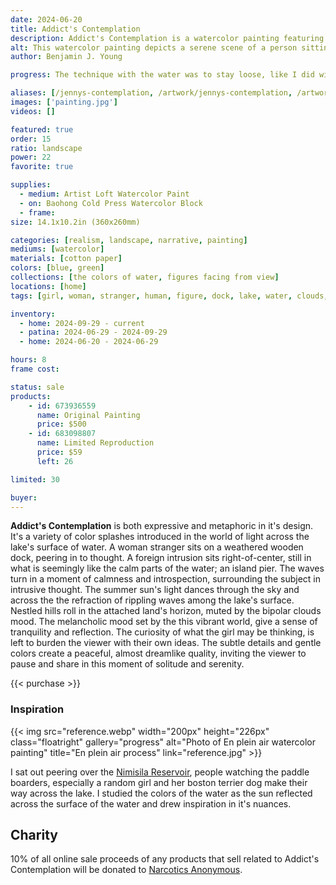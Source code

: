 ```yaml
---
date: 2024-06-20
title: Addict's Contemplation
description: Addict's Contemplation is a watercolor painting featuring a girl in contemplation, sitting on a dock, across a lake refracting the colors of a summer sun and sky.
alt: This watercolor painting depicts a serene scene of a person sitting alone on the edge of a wooden dock, gazing out over a calm, expansive body of water with gentle ripples, under a cloudy sky and distant green hills.
author: Benjamin J. Young

progress: The technique with the water was to stay loose, like I did with Sailing Away Schoon. Borrowing a lot of my usage of colors and values from Escape, but trying to improve on it after learning my realism technique in Oil Painting. I used almost entirely watercolor paint, but did incorporated blots of white gouache to give parts of the clouds it's texture. As well as the signature incorporated a mixture of white gouache and blue watercolor mixed together, to set someone contrast but subtle in the lower right corner in the depths of the dark water.

aliases: [/jennys-contemplation, /artwork/jennys-contemplation, /artwork/jenis-contemplation, /artwork/just-another-addict, /addicts-contemplation]
images: ['painting.jpg']
videos: []

featured: true
order: 15
ratio: landscape
power: 22
favorite: true

supplies:
  - medium: Artist Loft Watercolor Paint
  - on: Baohong Cold Press Watercolor Block
  - frame: 
size: 14.1x10.2in (360x260mm)

categories: [realism, landscape, narrative, painting]
mediums: [watercolor]
materials: [cotton paper]
colors: [blue, green]
collections: [the colors of water, figures facing from view]
locations: [home]
tags: [girl, woman, stranger, human, figure, dock, lake, water, clouds, sky, melancholy, hills, waves, reflection, tranquility, thinking, calm, introspection, solitude, summer, cool, number twenty two]

inventory:
  - home: 2024-09-29 - current
  - patina: 2024-06-29 - 2024-09-29
  - home: 2024-06-20 - 2024-06-29

hours: 8
frame cost: 

status: sale
products:
    - id: 673936559
      name: Original Painting
      price: $500
    - id: 683098807
      name: Limited Reproduction
      price: $59
      left: 26

limited: 30

buyer: 
---
```


**Addict's Contemplation** is both expressive and metaphoric in it's design. It's a variety of color splashes introduced in the world of light across the lake's surface of water. A woman stranger sits on a weathered wooden dock, peering in to thought. A foreign intrusion sits right-of-center, still in what is seemingly like the calm parts of the water; an island pier. The waves turn in a moment of calmness and introspection, surrounding the subject in intrusive thought. The summer sun's light dances through the sky and across the the refraction of rippling waves among the lake's surface. Nestled hills roll in the attached land's horizon, muted by the bipolar clouds mood. The melancholic mood set by the this vibrant world, give a sense of tranquility and reflection. The curiosity of what the girl may be thinking, is left to burden the viewer with their own ideas. The subtle details and gentle colors create a peaceful, almost dreamlike quality, inviting the viewer to pause and share in this moment of solitude and serenity.

{{< purchase >}}

### Inspiration ###

{{< img src="reference.webp" width="200px" height="226px" class="floatright" gallery="progress" alt="Photo of En plein air watercolor painting" title="En plein air process" link="reference.jpg" >}}

I sat out peering over the [Nimisila Reservoir](https://www.summitmetroparks.org/nimisila-reservoir-metro-park.aspx), people watching the paddle boarders, especially a random girl and her boston terrier dog make their way across the lake. I studied the colors of the water as the sun reflected across the surface of the water and drew inspiration in it's nuances.

## Charity ##

10% of all online sale proceeds of any products that sell related to Addict's Contemplation will be donated to [Narcotics Anonymous](https://usa-na.org).